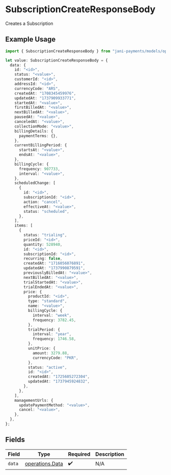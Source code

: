 # SubscriptionCreateResponseBody

Creates a Subscription

## Example Usage

```typescript
import { SubscriptionCreateResponseBody } from "jani-payments/models/operations";

let value: SubscriptionCreateResponseBody = {
  data: {
    id: "<id>",
    status: "<value>",
    customerId: "<id>",
    addressId: "<id>",
    currencyCode: "ARS",
    createdAt: "1708345459976",
    updatedAt: "1737909933771",
    startedAt: "<value>",
    firstBilledAt: "<value>",
    nextBilledAt: "<value>",
    pausedAt: "<value>",
    canceledAt: "<value>",
    collectionMode: "<value>",
    billingDetails: {
      paymentTerms: {},
    },
    currentBillingPeriod: {
      startsAt: "<value>",
      endsAt: "<value>",
    },
    billingCycle: {
      frequency: 907733,
      interval: "<value>",
    },
    scheduledChange: [
      {
        id: "<id>",
        subscriptionId: "<id>",
        action: "cancel",
        effectiveAt: "<value>",
        status: "scheduled",
      },
    ],
    items: [
      {
        status: "trialing",
        priceId: "<id>",
        quantity: 528940,
        id: "<id>",
        subscriptionId: "<id>",
        recurring: false,
        createdAt: "1716056076891",
        updatedAt: "1737990879591",
        previouslyBilledAt: "<value>",
        nextBilledAt: "<value>",
        trialStartedAt: "<value>",
        trialEndedAt: "<value>",
        price: {
          productId: "<id>",
          type: "standard",
          name: "<value>",
          billingCycle: {
            interval: "week",
            frequency: 3782.45,
          },
          trialPeriod: {
            interval: "year",
            frequency: 1746.58,
          },
          unitPrice: {
            amount: 3279.88,
            currencyCode: "PKR",
          },
          status: "active",
          id: "<id>",
          createdAt: "1725605272304",
          updatedAt: "1737945924832",
        },
      },
    ],
    managementUrls: {
      updatePaymentMethod: "<value>",
      cancel: "<value>",
    },
  },
};
```

## Fields

| Field                                              | Type                                               | Required                                           | Description                                        |
| -------------------------------------------------- | -------------------------------------------------- | -------------------------------------------------- | -------------------------------------------------- |
| `data`                                             | [operations.Data](../../models/operations/data.md) | :heavy_check_mark:                                 | N/A                                                |